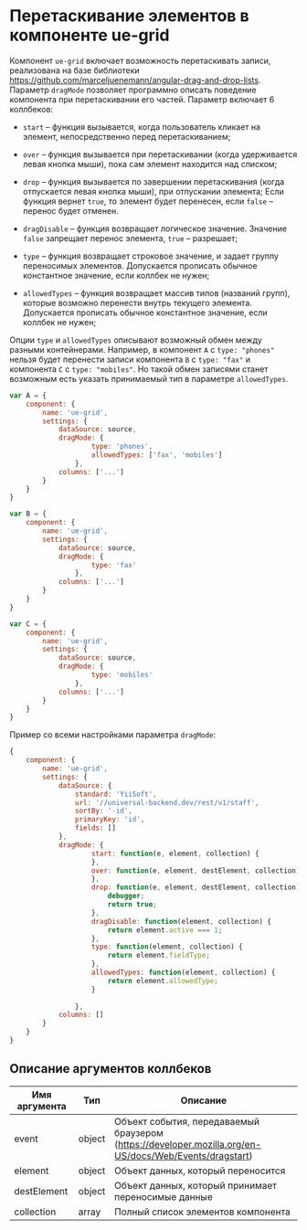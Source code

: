 # Перетаскивание элементов в компоненте ue-grid

Компонент `ue-grid` включает возможность перетаскивать записи, реализована на базе библиотеки https://github.com/marceljuenemann/angular-drag-and-drop-lists.
Параметр `dragMode` позволяет программно описать поведение компонента при перетаскивании его частей. 
Параметр включает 6 коллбеков:
* `start` – функция вызывается, когда пользователь кликает на элемент, непосредственно перед перетаскиванием;
* `over` – функция вызывается при перетаскивании (когда удерживается левая кнопка мыши), пока сам элемент находится над списком;
* `drop` – функция вызывается по завершении перетаскивания (когда отпускается левая кнопка мыши), при отпускании элемента;
    Если функция вернет `true`, то элемент будет перенесен, если `false` – перенос будет отменен.

* `dragDisable` – функция возвращает логическое значение. Значение `false` запрещает перенос элемента, `true` – разрешает;
* `type` – функция возвращает строковое значение, и задает группу переносимых элементов. Допускается прописать обычное константное значение, если коллбек не нужен;
* `allowedTypes` – функция возвращает массив типов (названий групп), которые возможно перенести внутрь текущего элемента. Допускается прописать обычное константное значение, если коллбек не нужен;

Опции `type` и `allowedTypes` описывают возможный обмен между разными контейнерами. Например, в компонент `A` с `type: "phones"` нельзя будет перенести записи компонента `B` с `type: "fax"` и компонента `C` c `type: "mobiles"`. Но такой обмен записями станет возможным есть указать принимаемый тип в параметре `allowedTypes`.

```javascript
var A = {
    component: {
        name: 'ue-grid',
        settings: {            
            dataSource: source,
            dragMode: {
                    type: 'phones',
                    allowedTypes: ['fax', 'mobiles']
                },
            columns: ['...']
        }
    }
}

var B = {
    component: {
        name: 'ue-grid',
        settings: {            
            dataSource: source,
            dragMode: {
                    type: 'fax'
                },
            columns: ['...']
        }
    }
}

var C = {
    component: {
        name: 'ue-grid',
        settings: {            
            dataSource: source,
            dragMode: {
                    type: 'mobiles'
                },
            columns: ['...']
        }
    }
}
```

Пример со всеми настройками параметра `dragMode`:

```javascript
{
    component: {
        name: 'ue-grid',
        settings: {            
            dataSource: {
                standard: 'YiiSoft',
                url: '//universal-backend.dev/rest/v1/staff',
                sortBy: '-id',
                primaryKey: 'id',
                fields: []
            },
            dragMode: {
                    start: function(e, element, collection) {
                    },
                    over: function(e, element, destElement, collection) {
                    },
                    drop: function(e, element, destElement, collection) {
                        debugger;
                        return true;
                    },
                    dragDisable: function(element, collection) {
                        return element.active === 1;
                    },
                    type: function(element, collection) {
                        return element.fieldType;
                    },
                    allowedTypes: function(element, collection) {
                        return element.allowedType;
                    }
                    
                },
            columns: []
        }
    }
}
```

## Описание аргументов коллбеков

| Имя аргумента | Тип | Описание |
| --- | --- | --- |
| event | object | Объект события, передаваемый браузером (https://developer.mozilla.org/en-US/docs/Web/Events/dragstart) |
| element | object | Объект данных, который переносится |
| destElement | object | Объект данных, который принимает переносимые данные |
| collection | array | Полный список элементов компонента |

